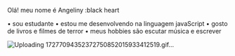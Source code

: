 Olá! meu nome é Angeliny :black heart 

• sou estudante 
• estou me desenvolvendo na linguagem javaScript
• gosto de livros e filmes de terror
• meus hobbies são escutar música e escrever

![Uploading 17277094352372750852015933412519.gif…]()
